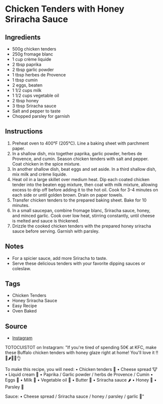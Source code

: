  # Chicken Tenders with Honey Sriracha Sauce

## Ingredients

- 500g chicken tenders
- 250g fromage blanc
- 1 cup crème liquide
- 2 tbsp paprika
- 2 tbsp garlic powder
- 1 tbsp herbes de Provence
- 1 tbsp cumin
- 2 eggs, beaten
- 1 1/2 cups milk
- 1 1/2 cups vegetable oil
- 2 tbsp honey
- 3 tbsp Sriracha sauce
- Salt and pepper to taste
- Chopped parsley for garnish

## Instructions

1. Preheat oven to 400°F (205°C). Line a baking sheet with parchment paper.
2. In a shallow dish, mix together paprika, garlic powder, herbes de Provence, and cumin. Season chicken tenders with salt and pepper. Coat chicken in the spice mixture.
3. In another shallow dish, beat eggs and set aside. In a third shallow dish, mix milk and crème liquide.
4. Heat oil in a large skillet over medium heat. Dip each coated chicken tender into the beaten egg mixture, then coat with milk mixture, allowing excess to drip off before adding it to the hot oil. Cook for 3-4 minutes on each side or until golden brown. Drain on paper towels.
5. Transfer chicken tenders to the prepared baking sheet. Bake for 10 minutes.
6. In a small saucepan, combine fromage blanc, Sriracha sauce, honey, and minced garlic. Cook over low heat, stirring constantly, until cheese is melted and sauce is thickened.
7. Drizzle the cooked chicken tenders with the prepared honey sriracha sauce before serving. Garnish with parsley.

## Notes

- For a spicier sauce, add more Sriracha to taste.
- Serve these delicious tenders with your favorite dipping sauces or coleslaw.

## Tags

- Chicken Tenders
- Honey Sriracha Sauce
- Easy Recipe
- Oven Baked

## Source

- [Instagram](https://www.instagram.com/p/C5BqtehCSPp)

TOTOCUISTOT on Instagram: "If you're tired of spending 50€ at KFC, make these Buffalo chicken tenders with honey glaze right at home! You'll love it !! 🍗🌶️🍯😋👌

To make this recipe, you will need:
• Chicken tenders 🐓
• Cheese spread 🐮
• Liquid cream 🥛
• Paprika / Garlic powder / herbs de Provence / Cumin 
• Eggs 🥚
• Milk 🍼
• Vegetable oil 🌻
• Butter 🧈
• Sriracha sauce 🌶️
• Honey 🍯
• Parsley 🌱

Sauce:
• Cheese spread / Sriracha sauce / honey / parsley / garlic 🧄"